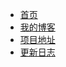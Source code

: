 -   [首页](README.md)
-   [我的博客](http://www.bzqll.com)
-   [项目地址](https://github.com/messoer/mess-api-doc)
-   [更新日志](changeLog.md)
